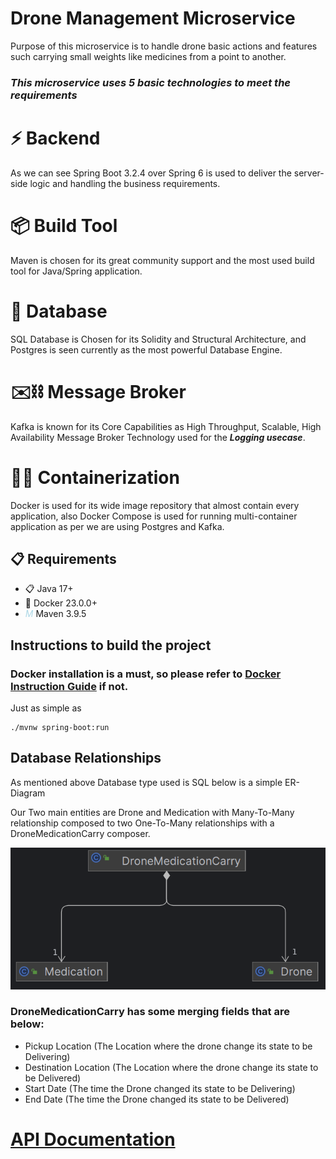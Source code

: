 # Drone Management Microservice

Purpose of this microservice is to handle drone basic actions and features such carrying small weights like medicines
from a point to another.

### *This microservice uses 5 basic technologies to meet the requirements*

# ⚡ Backend

As we can see Spring Boot 3.2.4 over Spring 6 is used to deliver the server-side logic and handling the business
requirements.

# 📦 Build Tool

Maven is chosen for its great community support and the most used build tool for Java/Spring application.

# 🐘 Database

SQL Database is Chosen for its Solidity and Structural Architecture, and Postgres is seen currently as the most powerful
Database Engine.

# ✉️⛓️ Message Broker

Kafka is known for its Core Capabilities as High Throughput, Scalable, High Availability Message Broker Technology used
for the _**Logging usecase**_.

# 🐳🚢 Containerization

Docker is used for its wide image repository that almost contain every application, also Docker Compose is used for
running multi-container application as per we are using Postgres and Kafka.

## 📋 Requirements

* 📋 Java 17+
* 🐳 Docker 23.0.0+
* <span style="color:lightblue">_M_</span> Maven 3.9.5

## Instructions to build the project

### Docker installation is a must, so please refer to [Docker Instruction Guide](Docker-Instructions.md) if not.

Just as simple as

```shell
./mvnw spring-boot:run
```

## Database Relationships

As mentioned above Database type used is SQL below is a simple ER-Diagram

Our Two main entities are Drone and Medication with Many-To-Many relationship composed to two One-To-Many relationships
with a DroneMedicationCarry composer.

![img.png](img.png)

### DroneMedicationCarry has some merging fields that are below:

* Pickup Location (The Location where the drone change its state to be Delivering)
* Destination Location (The Location where the drone change its state to be Delivered)
* Start Date (The time the Drone changed its state to be Delivering)
* End Date (The time the Drone changed its state to be Delivered)

# [API Documentation](API-Documentation.md)
